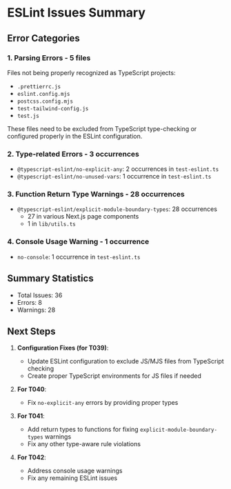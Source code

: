 # ESLint Issues Summary

## Error Categories

### 1. Parsing Errors - 5 files
Files not being properly recognized as TypeScript projects:
- `.prettierrc.js`
- `eslint.config.mjs`
- `postcss.config.mjs`
- `test-tailwind-config.js`
- `test.js`

These files need to be excluded from TypeScript type-checking or configured properly in the ESLint configuration.

### 2. Type-related Errors - 3 occurrences
- `@typescript-eslint/no-explicit-any`: 2 occurrences in `test-eslint.ts`
- `@typescript-eslint/no-unused-vars`: 1 occurrence in `test-eslint.ts`

### 3. Function Return Type Warnings - 28 occurrences
- `@typescript-eslint/explicit-module-boundary-types`: 28 occurrences
  - 27 in various Next.js page components
  - 1 in `lib/utils.ts`

### 4. Console Usage Warning - 1 occurrence
- `no-console`: 1 occurrence in `test-eslint.ts`

## Summary Statistics
- Total Issues: 36
- Errors: 8
- Warnings: 28

## Next Steps
1. **Configuration Fixes (for T039)**:
   - Update ESLint configuration to exclude JS/MJS files from TypeScript checking
   - Create proper TypeScript environments for JS files if needed

2. **For T040**:
   - Fix `no-explicit-any` errors by providing proper types

3. **For T041**:
   - Add return types to functions for fixing `explicit-module-boundary-types` warnings
   - Fix any other type-aware rule violations

4. **For T042**:
   - Address console usage warnings
   - Fix any remaining ESLint issues